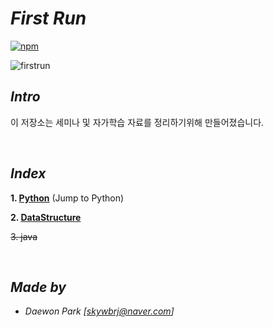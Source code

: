 # *First Run*
[![npm](https://img.shields.io/badge/start%20%3A-18.09.20-orange.svg)]()
 
 ![firstrun](./documents/img/qt.gif)
 
 ## *Intro*
 이 저장소는 세미나 및 자가학습 자료를 정리하기위해 만들어졌습니다.

<br>

## *Index*
 **1. [Python](https://github.com/MoochiPark/first-run/tree/master/JTP)** (Jump to Python)

 **2. [DataStructure](https://github.com/MoochiPark/first-run/tree/master/DataStructure)**

~~3. java~~


<br>

## *Made by*
 - *Daewon Park* *[<skywbrj@naver.com>]*
